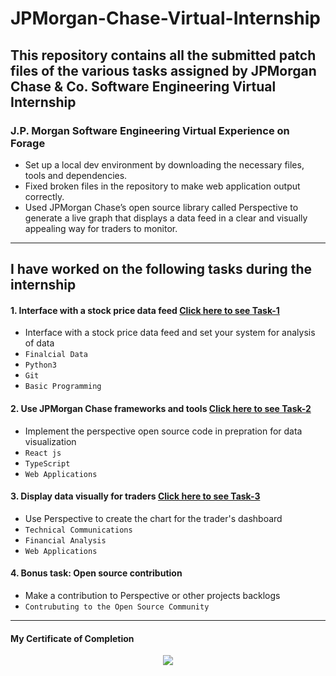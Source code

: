 # JPMorgan-Chase-Virtual-Internship
This repository contains all the submitted patch files of the various tasks assigned by JPMorgan Chase & Co. Software Engineering Virtual Internship
---
### J.P. Morgan Software Engineering Virtual Experience on Forage 

 * Set up a local dev environment by downloading the necessary files, tools and
   dependencies.
 * Fixed broken files in the repository to make web application output
   correctly.
 * Used JPMorgan Chase’s open source library called Perspective to generate a
   live graph that displays a data feed in a clear and visually appealing way
   for traders to monitor.
---
## I have worked on the following tasks during the internship
#### 1. Interface with a stock price data feed [Click here to see Task-1](https://github.com/sandesh300/forage-jpmc-swe-task-1)
- Interface with a stock price data feed and set your system for analysis of data
- `Finalcial Data` 
- `Python3`
- `Git`
- `Basic Programming`

#### 2. Use JPMorgan Chase frameworks and tools [Click here to see Task-2](https://github.com/sandesh300/forage-jpmc-swe-task-2)
- Implement the perspective open source code in prepration for data visualization 
- `React js` 
- `TypeScript`
- `Web Applications`

#### 3. Display data visually for traders [Click here to see Task-3](https://github.com/sandesh300/forage-jpmc-swe-task-3)
- Use Perspective to create the chart for the trader's dashboard  
- `Technical Communications` 
- `Financial Analysis`
- `Web Applications`
#### 4. Bonus task: Open source contribution
- Make a contribution to Perspective or other projects backlogs 
- `Contrubuting to the Open Source Community`
---
#### My Certificate of Completion

<a href="https://forage-uploads-prod.s3.amazonaws.com/completion-certificates/J.P.%20Morgan/R5iK7HMxJGBgaSbvk_J.P.%20Morgan_xDKiMJoYtkHpPsRhf_1700226727704_completion_certificate.pdf"><p align= "center"><img src="https://github.com/sandesh300/JP-Morgan-Forage-Virtual-Internship/assets/92014891/d4c55d07-ae81-41df-912a-7d6c584914e7"></p></a>



